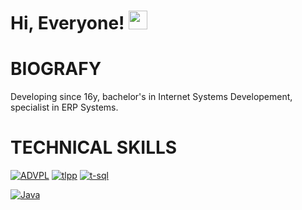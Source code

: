 # Hi, Everyone! <img src="https://raw.githubusercontent.com/MartinHeinz/MartinHeinz/master/wave.gif" width="30px"> 

# BIOGRAFY
Developing since 16y, bachelor's in Internet Systems Developement, specialist in ERP Systems. 

# TECHNICAL SKILLS
[<img alt="ADVPL" src="https://img.shields.io/badge/ADVPL%20-%23333333.svg?&style=for-the-badge&logo=advpl&logoColor=white"/>](https://tdn.totvs.com/display/tec/AdvPL) 
[<img alt="tlpp" src="https://img.shields.io/badge/tlpp%20-%23753399.svg?&style=for-the-badge&logo=tlpp&logoColor=white"/>](https://tdn.totvs.com/display/tec/Tipagem+de+Dados) 
[<img alt="t-sql" src="https://img.shields.io/badge/tsql%20-%23f4fc0f.svg?&style=for-the-badge&logo=tsql&logoColor=white"/>](https://learn.microsoft.com/en-us/sql/t-sql/language-reference?view=sql-server-ver16)

[<img alt="Java" src="https://img.shields.io/badge/java%20-%23C4342D.svg?&style=for-the-badge&logo=java&logoColor=white"/>](https://www.java.com/pt-BR/) 
